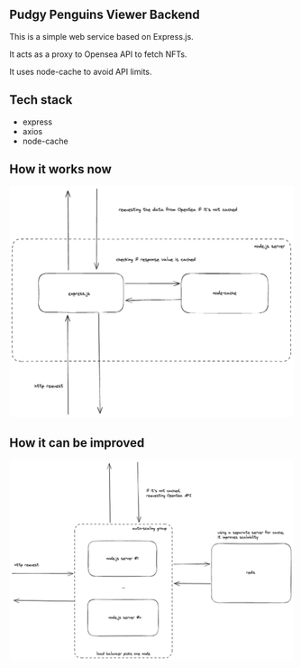 ## Pudgy Penguins Viewer Backend

This is a simple web service based on Express.js.

It acts as a proxy to Opensea API to fetch NFTs.

It uses node-cache to avoid API limits.

## Tech stack

- express
- axios
- node-cache

## How it works now
![Caching scheme node-cache](./scheme-node-cache.png)

## How it can be improved
![Caching scheme redis](./scheme-redis-cache.png)